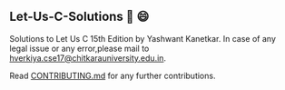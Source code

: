 ## Let-Us-C-Solutions :notebook: :smile:
Solutions to Let Us C 15th Edition by Yashwant Kanetkar.
In case of any legal issue or any error,please mail to hverkiya.cse17@chitkarauniversity.edu.in.

Read [CONTRIBUTING.md](https://github.com/Verkiya/Let-Us-C-Solutions/blob/master/CONTRIBUTING.md) for any further contributions.
